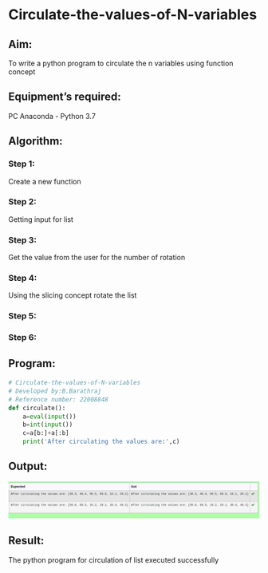 # Circulate-the-values-of-N-variables
## Aim:
To write a python program to circulate the n variables using function concept
## Equipment’s required:
PC
Anaconda - Python 3.7
## Algorithm: 
### Step 1: 
Create a new function
### Step 2: 
Getting input for list
### Step 3: 
Get the value from the user for the number of rotation
### Step 4: 
Using the slicing concept rotate the list
### Step 5: 
### Step 6: 
## Program:
```py
# Circulate-the-values-of-N-variables
# Developed by:B.Barathraj
# Reference number: 22008848
def circulate():
    a=eval(input())
    b=int(input())
    c=a[b:]+a[:b]
    print('After circulating the values are:',c)
```
## Output:
![output](/circulate%20output.png)
## Result:
The python program for circulation of list executed successfully
